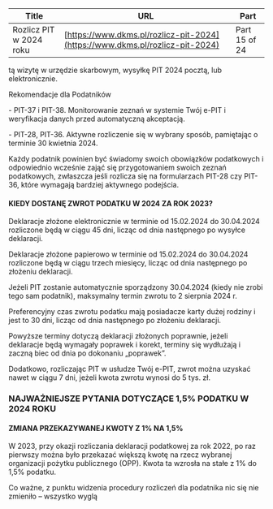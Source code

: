 | **Title**       | **URL**           | **Part**              |
|-----------------|-------------------|-----------------------|
| Rozlicz PIT w 2024 roku         | [https://www.dkms.pl/rozlicz-pit-2024](https://www.dkms.pl/rozlicz-pit-2024)    | Part 15 of 24          |

tą wizytę w urzędzie skarbowym, wysyłkę PIT 2024 pocztą, lub elektronicznie.


Rekomendacje dla Podatników


\- PIT\-37 i PIT\-38\. Monitorowanie zeznań w systemie Twój e\-PIT i weryfikacja danych przed automatyczną akceptacją.


\- PIT\-28, PIT\-36\. Aktywne rozliczenie się w wybrany sposób, pamiętając o terminie 30 kwietnia 2024\.


Każdy podatnik powinien być świadomy swoich obowiązków podatkowych i odpowiednio wcześnie zająć się przygotowaniem swoich zeznań podatkowych, zwłaszcza jeśli rozlicza się na formularzach PIT\-28 czy PIT\-36, które wymagają bardziej aktywnego podejścia.

#### KIEDY DOSTANĘ ZWROT PODATKU W 2024 ZA ROK 2023?

Deklaracje złożone elektronicznie w terminie od 15\.02\.2024 do 30\.04\.2024 rozliczone będą w ciągu 45 dni, licząc od dnia następnego po wysyłce deklaracji.


Deklaracje złożone papierowo w terminie od 15\.02\.2024 do 30\.04\.2024 rozliczone będą w ciągu trzech miesięcy, licząc od dnia następnego po złożeniu deklaracji.


Jeżeli PIT zostanie automatycznie sporządzony 30\.04\.2024 (kiedy nie zrobi tego sam podatnik), maksymalny termin zwrotu to 2 sierpnia 2024 r.


Preferencyjny czas zwrotu podatku mają posiadacze karty dużej rodziny i jest to 30 dni, licząc od dnia następnego po złożeniu deklaracji.


Powyższe terminy dotyczą deklaracji złożonych poprawnie, jeżeli deklaracje będą wymagały poprawek i korekt, terminy się wydłużają i zaczną biec od dnia po dokonaniu „poprawek”.


Dodatkowo, rozliczając PIT w usłudze Twój e\-PIT, zwrot można uzyskać nawet w ciągu 7 dni, jeżeli kwota zwrotu wynosi do 5 tys. zł.


### NAJWAŻNIEJSZE PYTANIA DOTYCZĄCE 1,5% PODATKU W 2024 ROKU

#### ZMIANA PRZEKAZYWANEJ KWOTY Z 1% NA 1,5%

W 2023, przy okazji rozliczania deklaracji podatkowej za rok 2022, po raz pierwszy można było przekazać większą kwotę na rzecz wybranej organizacji pożytku publicznego (OPP). Kwota ta wzrosła na stałe z 1% do 1,5% podatku.


Co ważne, z punktu widzenia procedury rozliczeń dla podatnika nic się nie zmieniło – wszystko wyglą